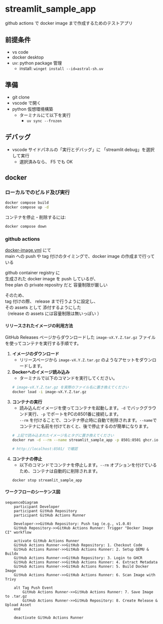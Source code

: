 # streamlit_sample_app

github actions で docker image まで作成するためのテストアプリ

## 前提条件

- vs code
- docker desktop
- uv: python package 管理
  - install: `winget install --id=astral-sh.uv`

## 準備

- git clone
- vscode で開く
- python 仮想環境構築
  - ターミナルにて以下を実行
    - `uv sync --frozen`

## デバッグ

- vscode サイドパネルの「実行とデバッグ」に 「streamlit debug」を選択して実行
  - 選択済みなら、 F5 でも OK

## docker 

### ローカルでのビルド及び実行

```bash
docker compose build
docker compose up -d
```

コンテナを停止・削除するには:

```bash
docker compose down
```

### github actions

[docker-image.yml](./.github/workflows/docker-image.yml) にて  
main への push や tag 付けのタイミングで、docker image の作成まで行っている

github container registry に  
生成された docker image を push しているが、  
free plan の private repositry だと 容量制限が厳しい  

そのため、  
tag 付けの際、 release まで行うように設定し、  
その assets として 添付するようにした  
（release の assets には容量制限は無いっぽい ）

#### リリースされたイメージの利用方法

GitHub Releases ページからダウンロードした `image-vX.Y.Z.tar.gz` ファイルを使ってコンテナを実行する手順です。

1. **イメージのダウンロード**
   - リリースページから `image-vX.Y.Z.tar.gz` のようなアセットをダウンロードします。
1. **Dockerへのイメージ読み込み**
   - ターミナルで以下のコマンドを実行してください。
    ```bash
    # image-vX.Y.Z.tar.gz を実際のファイル名に置き換えてください
    docker load -i image-vX.Y.Z.tar.gz
    ```
1. **コンテナの実行**
   - 読み込んだイメージを使ってコンテナを起動します。`-d` でバックグラウンド実行、`-p` でポートをPCの8501番に接続します。  
     `--rm` を付けることで、コンテナ停止時に自動で削除されます。`--name`でコンテナに名前を付けておくと、後で停止するのが簡単になります。
    ```bash
    # 上記で読み込まれたイメージ名とタグに置き換えてください
    docker run -d --rm --name streamlit_sample_app -p 8501:8501 ghcr.io/sifi-imaging-temp-org/streamlit_sample_app:vX.Y.Z

    # http://localhost:8501/ で確認
    ```
1. **コンテナの停止**
   - 以下のコマンドでコンテナを停止します。`--rm` オプションを付けているため、コンテナは自動的に削除されます。
    ```bash
    docker stop streamlit_sample_app
    ```

#### ワークフローのシーケンス図

```mermaid
sequenceDiagram
    participant Developer
    participant GitHub Repository
    participant GitHub Actions Runner

    Developer->>GitHub Repository: Push tag (e.g., v1.0.0)
    GitHub Repository->>GitHub Actions Runner: Trigger "Docker Image CI" workflow

    activate GitHub Actions Runner
    GitHub Actions Runner->>GitHub Repository: 1. Checkout Code
    GitHub Actions Runner->>GitHub Actions Runner: 2. Setup QEMU & Buildx
    GitHub Actions Runner->>GitHub Repository: 3. Login to GHCR
    GitHub Actions Runner->>GitHub Actions Runner: 4. Extract Metadata
    GitHub Actions Runner->>GitHub Actions Runner: 5. Build Docker Image
    GitHub Actions Runner->>GitHub Actions Runner: 6. Scan Image with Trivy

    alt Tag Push Event
        GitHub Actions Runner->>GitHub Actions Runner: 7. Save Image to .tar.gz
        GitHub Actions Runner->>GitHub Repository: 8. Create Release & Upload Asset
    end

    deactivate GitHub Actions Runner

```